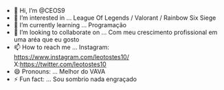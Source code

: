 - 👋 Hi, I’m @CEOS9
- 👀 I’m interested in ... League Of Legends / Valorant / Rainbow Six Siege
- 🌱 I’m currently learning ... Programação 
- 💞️ I’m looking to collaborate on ... Com meu crescimento profissional em uma aréa que eu gosto
- 📫 How to reach me ... Instagram: https://www.instagram.com/leotostes10/	X:https://twitter.com/leotostes10
- 😄 Pronouns: ... Melhor do VAVA
- ⚡ Fun fact: ... Sou sombrio nada engraçado
<!---
CEOS9/CEOS9 is a ✨ special ✨ repository because its `README.md` (this file) appears on your GitHub profile.
You can click the Preview link to take a look at your changes.
--->
